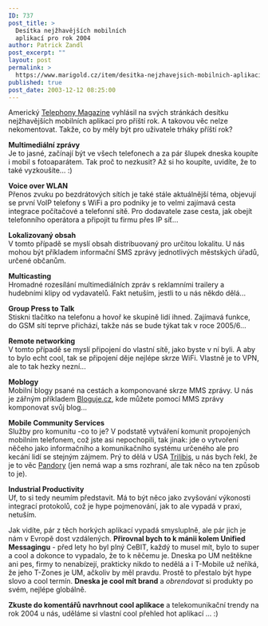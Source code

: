 ```yaml
---
ID: 737
post_title: >
  Desítka nejžhavějších mobilních
  aplikací pro rok 2004
author: Patrick Zandl
post_excerpt: ""
layout: post
permalink: >
  https://www.marigold.cz/item/desitka-nejzhavejsich-mobilnich-aplikaci-pro-rok-2004
published: true
post_date: 2003-12-12 08:25:00
---
```

<P>Americký <A href="http://telephonyonline.com/ar/telecom_wireless_hottest_wireless/index.htm" target=_blank>Telephony Magazine</A> vyhlásil na svých stránkách desítku nejžhavějších mobilních aplikací pro příští rok. A takovou věc nelze nekomentovat. Takže, co by měly být pro uživatele trháky příští rok?</P>
<P><STRONG>Multimediální zprávy</STRONG><BR>Je to jasné, začínají být ve všech telefonech a za pár šlupek dneska koupíte i mobil s fotoaparátem. Tak proč to nezkusit? Až si ho koupíte, uvidíte, že to také vyzkoušíte... :)</P>
<P><STRONG>Voice over WLAN</STRONG><BR>Přenos zvuku po bezdrátových sítích je také stále aktuálnější téma, objevují se první VoIP telefony s WiFi a pro podniky je to velmi zajímavá cesta integrace počítačové a telefonní sítě. Pro dodavatele zase cesta, jak obejít telefonního operátora a připojit tu firmu přes IP síť...</P>
<P><STRONG>Lokalizovaný obsah</STRONG><BR>V tomto případě se myslí obsah distribuovaný pro určitou lokalitu. U nás mohou být příkladem informační SMS zprávy jednotlivých městských úřadů, určené občanům. </P>
<P><STRONG>Multicasting</STRONG><BR>Hromadné rozesílání multimediálních zpráv s reklamními trailery a hudebními klipy od vydavatelů. Fakt netuším, jestli to u nás někdo dělá...</P>
<P><STRONG>Group Press to Talk<BR></STRONG>Stiskni tlačítko na telefonu a hovoř ke skupině lidí ihned. Zajímavá funkce, do GSM sítí teprve přichází, takže nás se bude týkat tak v roce 2005/6...</P>
<P><STRONG>Remote networking<BR></STRONG>V tomto případě se myslí připojení do vlastní sítě, jako byste v ní byli. A aby to bylo echt cool, tak se připojení děje nejlépe skrze WiFi. Vlastně je to VPN, ale to tak hezky nezní...</P>
<P><STRONG>Moblogy<BR></STRONG>Mobilní blogy psané na cestách a komponované skrze MMS zprávy. U nás je zářným příkladem <A href="http://www.bloguje.cz/" target=_blank>Bloguje.cz</A>, kde můžete pomocí MMS zprávy komponovat svůj blog...</P>
<P><STRONG>Mobile Community Services</STRONG><BR>Služby pro komunitu -co to je? V podstatě vytváření komunit propojených mobilním telefonem, což jste asi nepochopili, tak jinak: jde o vytvoření něčeho jako informačního a komunikačního systému určeného ale pro kecání lidí se stejným zájmem. Prý to dělá v USA <A href="http://www.trilibis.com/" target=_blank>Trilibis</A>, u nás bych řekl, že je to věc <A href="http://www.pandora.cz/" target=_blank>Pandory</A> (jen nemá wap a sms rozhraní, ale tak něco na ten způsob to je).</P>
<P><STRONG>Industrial Productivity<BR></STRONG>Uf, to si tedy neumím představit. Má to být něco jako zvyšování výkonosti integrací protokolů, což je hype pojmenování, jak to ale vypadá v praxi, netuším. </P>
<P>Jak vidíte, pár z těch horkých aplikací vypadá smysluplně, ale pár jich je nám v Evropě dost vzdálených. <STRONG>Přirovnal bych to k mánii kolem Unified Messagingu</STRONG> - před lety ho byl plný CeBIT, každý to musel mít, bylo to super a cool a dokonce to vypadalo, že to k něčemu je. Dneska po UM neštěkne ani pes, firmy to nenabízejí, prakticky nikdo to nedělá a i T-Mobile už neříká, že jeho T-Zones je UM, ačkoliv by měl pravdu. Prostě to přestalo být hype slovo a cool termín. <STRONG>Dneska je cool mít brand</STRONG> a <EM>obrendovat</EM> si produkty po svém, nejlépe globálně. </P>
<P><STRONG>Zkuste do komentářů navrhnout cool aplikace</STRONG> a telekomunikační trendy na rok 2004 u nás, uděláme si vlastní cool přehled hot aplikací&#160;... :)</P>